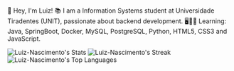 👋 Hey, I'm Luiz!
📚 I am a Information Systems student at Universidade Tiradentes (UNIT), passionate about backend development.
🖥👨‍💻 Learning: Java, SpringBoot, Docker, MySQL, PostgreSQL, Python, HTML5, CSS3 and JavaScript.

![Luiz-Nascimento's Stats](https://github-readme-stats.vercel.app/api?username=Luiz-Nascimento&theme=vue-dark&show_icons=true&hide_border=true&count_private=true)
![Luiz-Nascimento's Streak](https://github-readme-streak-stats.herokuapp.com/?user=Luiz-Nascimento&theme=vue-dark&hide_border=true)
![Luiz-Nascimento's Top Languages](https://github-readme-stats.vercel.app/api/top-langs/?username=Luiz-Nascimento&theme=vue-dark&show_icons=true&hide_border=true&layout=compact)
